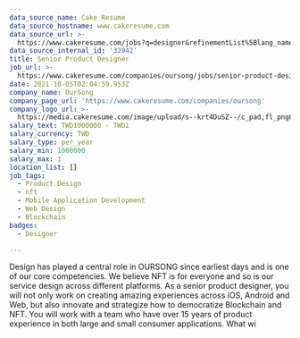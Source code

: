 ```yaml
---
data_source_name: Cake Resume
data_source_hostname: www.cakeresume.com
data_source_url: >-
  https://www.cakeresume.com/jobs?q=designer&refinementList%5Blang_name%5D%5B0%5D=English&refinementList%5Bsalary_type%5D=per_year
data_source_internal_id: '32942'
title: Senior Product Designer
job_url: >-
  https://www.cakeresume.com/companies/oursong/jobs/senior-product-designer-840ca1
date: 2021-10-05T02:04:59.953Z
company_name: OurSong
company_page_url: 'https://www.cakeresume.com/companies/oursong'
company_logo_url: >-
  https://media.cakeresume.com/image/upload/s--krt4DuSZ--/c_pad,fl_png8,h_200,w_200/v1619145737/cwfrpvyc2rvmpdwzhoug.png
salary_text: TWD1000000 - TWD1
salary_currency: TWD
salary_type: per_year
salary_min: 1000000
salary_max: 1
location_list: []
job_tags:
  - Product Design
  - nft
  - Mobile Application Development
  - Web Design
  - Blockchain
badges:
  - Designer

---
```


Design has played a central role in OURSONG since earliest days and is one of our core competencies. We believe NFT is for everyone and so is our service design across different platforms. As a senior product designer, you will not only work on creating amazing experiences across iOS, Android and Web, but also innovate and strategize how to democratize Blockchain and NFT. You will work with a team who have over 15 years of product experience in both large and small consumer applications. What wi